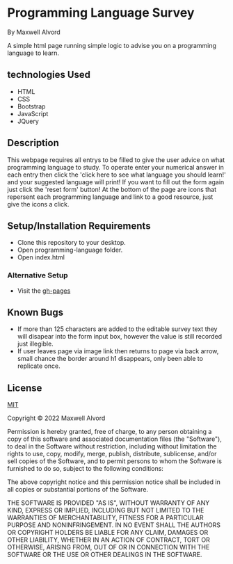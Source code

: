 # Programming Language Survey
By Maxwell Alvord

A simple html page running simple logic to advise you on a programming language to learn.

## technologies Used

* HTML
* CSS
* Bootstrap
* JavaScript
* JQuery

## Description

This webpage requires all entrys to be filled to give the user advice on what programming language to study. To operate enter your numerical answer in each entry then click the 'click here to see what language you should learn!' and your suggested language will print! If you want to fill out the form again just click the 'reset form' button! At the bottom of the page are icons that repersent each programming language and link to a good resource, just give the icons a click.

## Setup/Installation Requirements

* Clone this repository to your desktop.
* Open programming-language folder.
* Open index.html

### Alternative Setup
* Visit the [gh-pages](https://maxwellalvord.github.io/programming-language/)

## Known Bugs
* If more than 125 characters are added to the editable survey text they will disapear into the form input box, however the value is still recorded just illegible.
* If user leaves page via image link then returns to page via back arrow, small chance the border around h1 disappears, only been able to replicate once.

## License
[MIT](https://opensource.org/licenses/MIT)

Copyright &copy;
2022 Maxwell Alvord

Permission is hereby granted, free of charge, to any person obtaining a copy of this software and associated documentation files (the "Software"), to deal in the Software without restriction, including without limitation the rights to use, copy, modify, merge, publish, distribute, sublicense, and/or sell copies of the Software, and to permit persons to whom the Software is furnished to do so, subject to the following conditions:

The above copyright notice and this permission notice shall be included in all copies or substantial portions of the Software.

THE SOFTWARE IS PROVIDED "AS IS", WITHOUT WARRANTY OF ANY KIND, EXPRESS OR IMPLIED, INCLUDING BUT NOT LIMITED TO THE WARRANTIES OF MERCHANTABILITY, FITNESS FOR A PARTICULAR PURPOSE AND NONINFRINGEMENT. IN NO EVENT SHALL THE AUTHORS OR COPYRIGHT HOLDERS BE LIABLE FOR ANY CLAIM, DAMAGES OR OTHER LIABILITY, WHETHER IN AN ACTION OF CONTRACT, TORT OR OTHERWISE, ARISING FROM, OUT OF OR IN CONNECTION WITH THE SOFTWARE OR THE USE OR OTHER DEALINGS IN THE SOFTWARE.